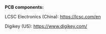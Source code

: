 **PCB components:**

LCSC Electronics (China):
    https://lcsc.com/en

Digikey (US):
    https://www.digikey.com/